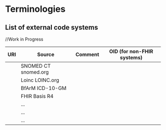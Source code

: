 # Terminologies
## List of external code systems

//Work in Progress

| URI      | Source | Comment | OID (for non-FHIR systems) |
|----------|--------|---------|----------------------------|
||SNOMED CT snomed.org|||
||Loinc LOINC.org|||
||BfArM ICD-10-GM|||
||FHIR Basis R4|||
||...|||
||...|||
||...|||